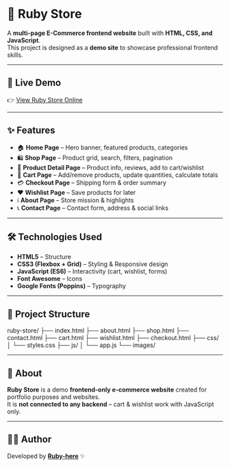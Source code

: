 # 💎 Ruby Store

A **multi-page E-Commerce frontend website** built with **HTML, CSS, and JavaScript**.  
This project is designed as a **demo site** to showcase professional frontend skills.

---

## 🚀 Live Demo
👉 [View Ruby Store Online](https://ruby-here.github.io/Ruby-store/)

---

## ✨ Features
- 🏠 **Home Page** – Hero banner, featured products, categories  
- 🛍️ **Shop Page** – Product grid, search, filters, pagination  
- 📄 **Product Detail Page** – Product info, reviews, add to cart/wishlist  
- 🛒 **Cart Page** – Add/remove products, update quantities, calculate totals  
- 💳 **Checkout Page** – Shipping form & order summary  
- ❤️ **Wishlist Page** – Save products for later  
- ℹ️ **About Page** – Store mission & highlights  
- 📞 **Contact Page** – Contact form, address & social links


---


## 🛠️ Technologies Used
- **HTML5** – Structure  
- **CSS3 (Flexbox + Grid)** – Styling & Responsive design  
- **JavaScript (ES6)** – Interactivity (cart, wishlist, forms)  
- **Font Awesome** – Icons  
- **Google Fonts (Poppins)** – Typography  

---

## 📂 Project Structure

ruby-store/
├── index.html
├── about.html
├── shop.html
├── contact.html
├── cart.html
├── wishlist.html
├── checkout.html
├── css/
│ └── styles.css
├── js/
│ └── app.js
└── images/


---

## 📌 About
**Ruby Store** is a demo **frontend-only e-commerce website** created for portfolio purposes and websites.  
It is **not connected to any backend** – cart & wishlist work with JavaScript only.

---

## 👨‍💻 Author
Developed by [**Ruby-here**](https://github.com/ruby-here) ✨


